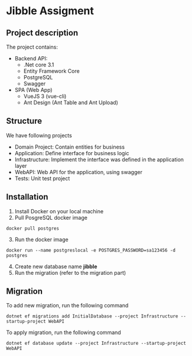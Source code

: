 # Jibble Assigment

## Project description
    
The project contains:
- Backend API: 
  - .Net core 3.1
  - Entity Framework Core
  - PostgreSQL
  - Swagger
- SPA (Web App)
    - VueJS 3 (vue-cli)
    - Ant Design (Ant Table and Ant Upload)

## Structure
We have following projects
- Domain Project: Contain entities for business 
- Application: Define interface for business logic
- Infrastructure: Implement the interface was defined in the application layer
- WebAPI: Web API for the application, using swagger
- Tests: Unit test project

## Installation

1. Install Docker on your local machine
2. Pull PosgreSQL docker image
```
docker pull postgres
```
3. Run the docker image
```
docker run --name postgreslocal -e POSTGRES_PASSWORD=sa123456 -d postgres
```
4. Create new database name **jibble**
5. Run the migration (refer to the migration part)


## Migration
To add new migration, run the following command
```
dotnet ef migrations add InitialDatabase --project Infrastructure --startup-project WebAPI
```

To apply migration, run the following command
```
dotnet ef database update --project Infrastructure --startup-project WebAPI      
```
